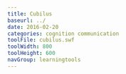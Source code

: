 ```yaml
---
title: Cubilus
baseurl: ../
date: 2016-02-20
categories: cognition communication
toolFile: cubilus.swf
toolWidth: 800
toolHeight: 600
navGroup: learningtools
---
```

